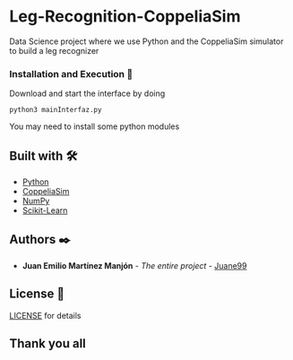 # Leg-Recognition-CoppeliaSim
Data Science project where we use Python and the CoppeliaSim simulator to build a leg recognizer

### Installation and Execution 🔧

Download and start the interface by doing

```
python3 mainInterfaz.py
```
You may need to install some python modules

## Built with 🛠️

* [Python](https://www.python.org/) 
* [CoppeliaSim](https://www.coppeliarobotics.com/) 
* [NumPy](https://numpy.org/) 
* [Scikit-Learn](https://scikit-learn.org/stable/) 


## Authors ✒️

* **Juan Emilio Martínez Manjón** - *The entire project* - [Juane99](https://github.com/Juane99)


## License 📄

[LICENSE](https://github.com/Juane99/Leg-Recognition-CoppeliaSim/blob/main/LICENSE) for details


## Thank you all
